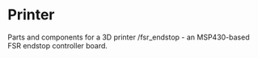 Printer
=======

Parts and components for a 3D printer
/fsr_endstop - an MSP430-based FSR endstop controller board. 
